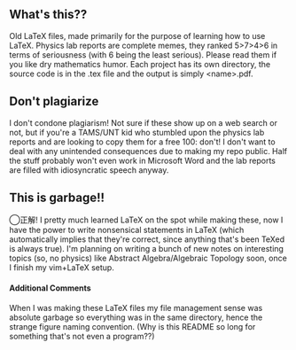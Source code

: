## What's this??

Old LaTeX files, made primarily for the purpose of learning how to use LaTeX. Physics lab reports are complete memes, they ranked 5>7>4>6 in terms of seriousness (with 6 being the least serious). Please read them if you like dry mathematics humor. Each project has its own directory, the source code is in the .tex file and the output is simply \<name\>.pdf.

## Don't plagiarize

I don't condone plagiarism! Not sure if these show up on a web search or not, but if you're a TAMS/UNT kid who stumbled upon the physics lab reports and are looking to copy them for a free 100: don't! I don't want to deal with any unintended consequences due to making my repo public. Half the stuff probably won't even work in Microsoft Word and the lab reports are filled with idiosyncratic speech anyway.

## This is garbage!!

◯正解! I pretty much learned LaTeX on the spot while making these, now I have the power to write nonsensical statements in LaTeX (which automatically implies that they're correct, since anything that's been TeXed is always true). I'm planning on writing a bunch of new notes on interesting topics (so, no physics) like Abstract Algebra/Algebraic Topology soon, once I finish my vim+LaTeX setup.

#### Additional Comments

When I was making these LaTeX files my file management sense was absolute garbage so everything was in the same directory, hence the strange figure naming convention. (Why is this README so long for something that's not even a program??)

